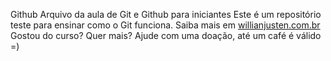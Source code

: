 Github
Arquivo da aula de Git e Github para iniciantes
Este é um repositório teste para ensinar como o Git funciona.
Saiba mais em [willianjusten.com.br](https://willianjusten.com.br)
Gostou do curso? Quer mais? Ajude com uma doação, até um café é válido =)